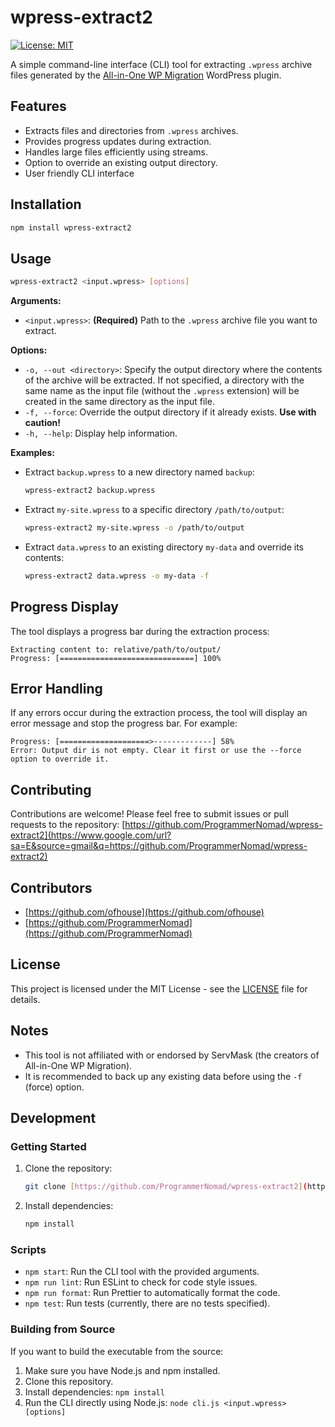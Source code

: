 # wpress-extract2

[![License: MIT](https://img.shields.io/badge/License-MIT-yellow.svg)](https://opensource.org/licenses/MIT)

A simple command-line interface (CLI) tool for extracting `.wpress` archive files generated by the [All-in-One WP Migration](https://servmask.com/products/all-in-one-wp-migration) WordPress plugin.

## Features

-   Extracts files and directories from `.wpress` archives.
-   Provides progress updates during extraction.
-   Handles large files efficiently using streams.
-   Option to override an existing output directory.
-   User friendly CLI interface

## Installation

```bash
npm install wpress-extract2
````

## Usage

```bash
wpress-extract2 <input.wpress> [options]
```

**Arguments:**

  - `<input.wpress>`: **(Required)** Path to the `.wpress` archive file you want to extract.

**Options:**

  - `-o, --out <directory>`: Specify the output directory where the contents of the archive will be extracted. If not specified, a directory with the same name as the input file (without the `.wpress` extension) will be created in the same directory as the input file.
  - `-f, --force`: Override the output directory if it already exists. **Use with caution\!**
  - `-h, --help`: Display help information.

**Examples:**

  - Extract `backup.wpress` to a new directory named `backup`:

    ```bash
    wpress-extract2 backup.wpress
    ```

  - Extract `my-site.wpress` to a specific directory `/path/to/output`:

    ```bash
    wpress-extract2 my-site.wpress -o /path/to/output
    ```

  - Extract `data.wpress` to an existing directory `my-data` and override its contents:

    ```bash
    wpress-extract2 data.wpress -o my-data -f
    ```

## Progress Display

The tool displays a progress bar during the extraction process:

```
Extracting content to: relative/path/to/output/
Progress: [==============================] 100%
```

## Error Handling

If any errors occur during the extraction process, the tool will display an error message and stop the progress bar. For example:

```
Progress: [====================>-------------] 58%
Error: Output dir is not empty. Clear it first or use the --force option to override it.
```

## Contributing

Contributions are welcome\! Please feel free to submit issues or pull requests to the repository: [https://github.com/ProgrammerNomad/wpress-extract2](https://www.google.com/url?sa=E&source=gmail&q=https://github.com/ProgrammerNomad/wpress-extract2)

## Contributors

  - [https://github.com/ofhouse](https://github.com/ofhouse)
  - [https://github.com/ProgrammerNomad](https://github.com/ProgrammerNomad)

## License

This project is licensed under the MIT License - see the [LICENSE](https://www.google.com/url?sa=E&source=gmail&q=LICENSE) file for details.

## Notes

  - This tool is not affiliated with or endorsed by ServMask (the creators of All-in-One WP Migration).
  - It is recommended to back up any existing data before using the `-f` (force) option.

## Development

### Getting Started

1.  Clone the repository:

    ```bash
    git clone [https://github.com/ProgrammerNomad/wpress-extract2](https://github.com/ProgrammerNomad/wpress-extract2)
    ```

2.  Install dependencies:

    ```bash
    npm install
    ```

### Scripts

  - `npm start`: Run the CLI tool with the provided arguments.
  - `npm run lint`: Run ESLint to check for code style issues.
  - `npm run format`: Run Prettier to automatically format the code.
  - `npm test`: Run tests (currently, there are no tests specified).

### Building from Source

If you want to build the executable from the source:

1.  Make sure you have Node.js and npm installed.
2.  Clone this repository.
3.  Install dependencies: `npm install`
4.  Run the CLI directly using Node.js: `node cli.js <input.wpress> [options]`
